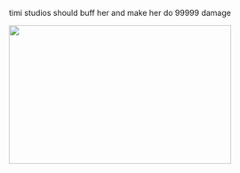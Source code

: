 <p align="center">
timi studios should buff her and make her do 99999 damage
<p align="center">


<img src="https://i.imgur.com/kwY8SVb.jpeg" width="400" height="250" />

